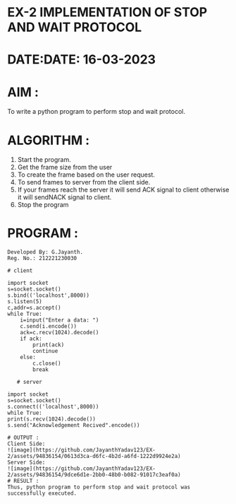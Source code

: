 # EX-2 IMPLEMENTATION OF STOP AND WAIT PROTOCOL

# DATE:DATE: 16-03-2023

# AIM :
To write a python program to perform stop and wait protocol.
# ALGORITHM :
1. Start the program.
2. Get the frame size from the user
3. To create the frame based on the user request.
4. To send frames to server from the client side.
5. If your frames reach the server it will send ACK signal to client otherwise it will sendNACK 
   signal to client.
6. Stop the program

# PROGRAM :
```
Developed By: G.Jayanth.
Reg. No.: 212221230030
```
```
# client

import socket
s=socket.socket()
s.bind(('localhost',8000))
s.listen(5)
c,addr=s.accept()
while True:
    i=input("Enter a data: ")
    c.send(i.encode())
    ack=c.recv(1024).decode()
    if ack:
        print(ack)
        continue
    else:
        c.close()
        break
        
   # server
 
import socket
s=socket.socket()
s.connect(('localhost',8000))
while True:
print(s.recv(1024).decode())
s.send("Acknowledgement Recived".encode())

# OUTPUT :
Client Side:
![image](https://github.com/JayanthYadav123/EX-2/assets/94836154/0613d3ca-d6fc-4b2d-a6fd-1222d9924e2a)
Server Side:
![image](https://github.com/JayanthYadav123/EX-2/assets/94836154/9dce6d1e-2bb0-48b0-b082-91017c3eaf0a)
# RESULT :
Thus, python program to perform stop and wait protocol was successfully executed.






